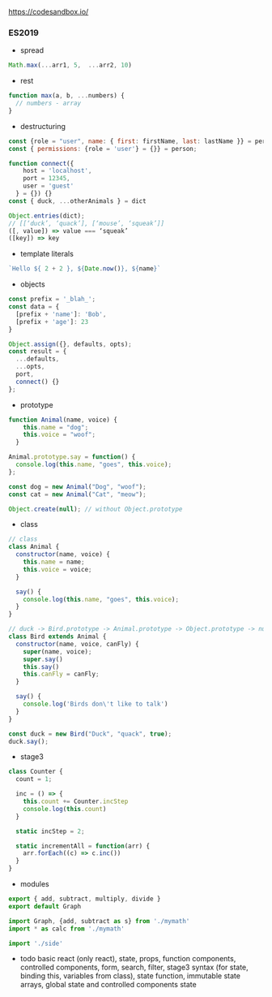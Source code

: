 https://codesandbox.io/


### ES2019
- spread
``` js
Math.max(...arr1, 5,  ...arr2, 10)
```

- rest
``` js
function max(a, b, ...numbers) {
  // numbers - array
}
```


- destructuring
``` js
const {role = "user", name: { first: firstName, last: lastName }} = person
const { permissions: {role = 'user'} = {}} = person;

function connect({
    host = 'localhost',
    port = 12345,
    user = 'guest'
  } = {}) {}
const { duck, ...otherAnimals } = dict

Object.entries(dict);
// [[‘duck’, ‘quack’], [‘mouse’, ‘squeak’]]
([, value]) => value === ‘squeak’
([key]) => key
```

- template literals
``` js
`Hello ${ 2 + 2 }, ${Date.now()}, ${name}`
```

- objects
``` js
const prefix = '_blah_';
const data = {
  [prefix + 'name']: 'Bob',
  [prefix + 'age']: 23
}

Object.assign({}, defaults, opts);
const result = { 
  ...defaults, 
  ...opts, 
  port,
  connect() {}
};
```

- prototype
``` js
function Animal(name, voice) {
    this.name = "dog";
    this.voice = "woof";
  }

Animal.prototype.say = function() {
  console.log(this.name, "goes", this.voice);
};

const dog = new Animal("Dog", "woof");
const cat = new Animal("Cat", "meow");

Object.create(null); // without Object.prototype
```

- class
``` js
// class
class Animal {
  constructor(name, voice) {
    this.name = name;
    this.voice = voice;
  }

  say() {
    console.log(this.name, "goes", this.voice);
  }
}

// duck -> Bird.prototype -> Animal.prototype -> Object.prototype -> null
class Bird extends Animal {
  constructor(name, voice, canFly) {
    super(name, voice);
    super.say()
    this.say()
    this.canFly = canFly;
  }

  say() {
    console.log('Birds don\'t like to talk')
  }
}

const duck = new Bird("Duck", "quack", true);
duck.say();
```

- stage3
``` js
class Counter {
  count = 1;

  inc = () => {
    this.count += Counter.incStep
    console.log(this.count)
  }

  static incStep = 2;

  static incrementAll = function(arr) {
    arr.forEach((c) => c.inc())
  }
}
```

- modules
``` js
export { add, subtract, multiply, divide }
export default Graph

import Graph, {add, subtract as s} from './mymath'
import * as calc from './mymath'

import './side'
```

- todo
basic react (only react), state, props, function components, controlled components, form, search, filter, stage3 syntax (for state, binding this, variables from class), state function, immutable state arrays, global state and controlled components state 